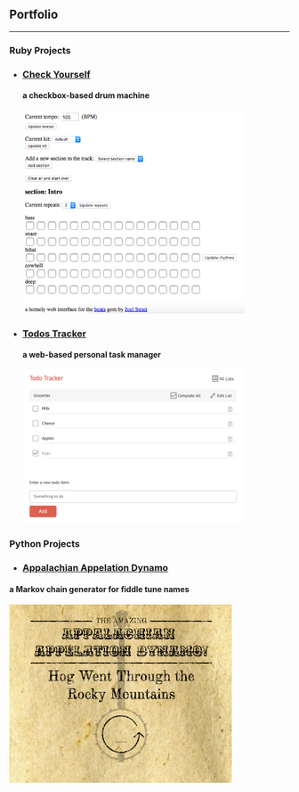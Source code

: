 ## Portfolio

---

### Ruby Projects 

- ### [Check Yourself](ben-harvey.github.io/check-yourself)
  #### a checkbox-based drum machine
  <img src="images/check-yourself.png" width="400">

- ### [Todos Tracker](ben-harvey.github.io/todos)
  #### a web-based personal task manager
  <img src="images/todos.png" width="400">

### Python Projects 

  - ### [Appalachian Appelation Dynamo](ben-harvey.github.io/aad)
  #### a Markov chain generator for fiddle tune names
  <img src="images/aad.png" width="400">

